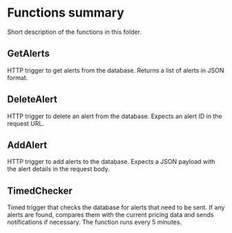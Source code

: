 # Functions summary
Short description of the functions in this folder.

## GetAlerts
HTTP trigger to get alerts from the database. Returns a list of alerts in JSON format.

## DeleteAlert
HTTP trigger to delete an alert from the database. Expects an alert ID in the request URL.

## AddAlert
HTTP trigger to add alerts to the database. Expects a JSON payload with the alert details in the request body.

## TimedChecker
Timed trigger that checks the database for alerts that need to be sent. If any alerts are found, compares them with the current pricing data and sends notifications if necessary. The function runs every 5 minutes. 
